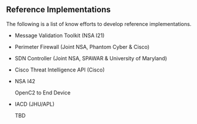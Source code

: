 ## Reference Implementations
The following is a list of know efforts to develop reference implementations.

- Message Validation Toolkit (NSA I21)

- Perimeter Firewall (Joint NSA, Phantom Cyber & Cisco)

- SDN Controller (Joint NSA, SPAWAR & University of Maryland)

- Cisco Threat Intelligence API (Cisco)

- NSA I42

  OpenC2 to End Device

- IACD (JHU/APL) 

  TBD
